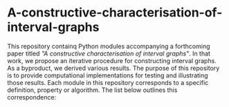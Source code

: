 # A-constructive-characterisation-of-interval-graphs
This repository containq Python modules accompanying a forthcoming paper titled _"A constructive characterisation of interval graphs"_.
In that work, we propose an iterative procedure for constructing interval graphs. As a byproduct, we derived various results. The purpose of this repository is to provide computational implementations for testing and illustrating those results. 
Each module in this repository corresponds to a specific definition, property or algorithm. The list below outlines this correspondence:
